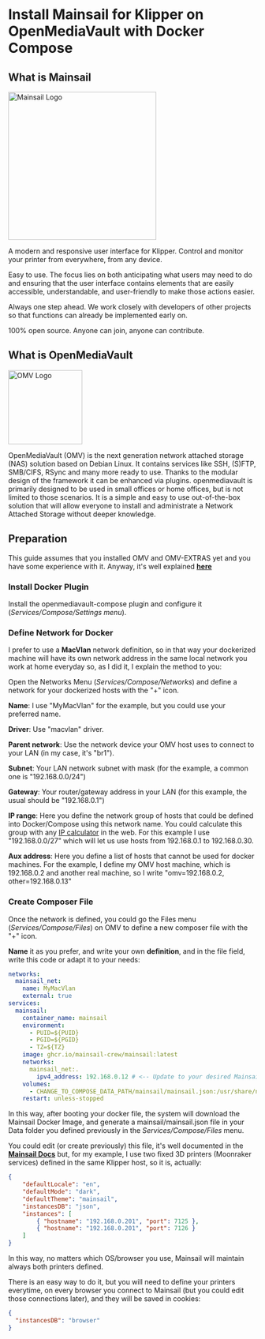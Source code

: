 # Install Mainsail for Klipper on OpenMediaVault with Docker Compose

## What is Mainsail
<img src="https://dalaro.design/wp-content/uploads/2024/03/logo-mainsail.png" alt="Mainsail Logo" style="width:300px; height:auto;">

A modern and responsive user interface for Klipper. Control and monitor your printer from everywhere, from any device.

Easy to use. The focus lies on both anticipating what users may need to do and ensuring that the user interface contains elements that are easily accessible, understandable, and user-friendly to make those actions easier.

Always one step ahead. We work closely with developers of other projects so that functions can already be implemented early on.

100% open source. Anyone can join, anyone can contribute.

## What is OpenMediaVault
<img src="https://static-00.iconduck.com/assets.00/openmediavault-icon-96x96-ajxyqhhr.png" alt="OMV Logo" style="width:150px; height:auto;">

OpenMediaVault (OMV) is the next generation network attached storage (NAS) solution based on Debian Linux. It contains services like SSH, (S)FTP, SMB/CIFS, RSync and many more ready to use. Thanks to the modular design of the framework it can be enhanced via plugins. openmediavault is primarily designed to be used in small offices or home offices, but is not limited to those scenarios. It is a simple and easy to use out-of-the-box solution that will allow everyone to install and administrate a Network Attached Storage without deeper knowledge.

## Preparation

This guide assumes that you installed OMV and OMV-EXTRAS yet and you have some experience with it. Anyway, it's well explained **[here](https://wiki.omv-extras.org/)**

### Install Docker Plugin

Install the openmediavault-compose plugin and configure it (*Services/Compose/Settings menu*).

### Define Network for Docker

I prefer to use a **MacVlan** network definition, so in that way your dockerized machine will have its own network address in the same local network you work at home everyday so, as I did it, I explain the method to you:

Open the Networks Menu (*Services/Compose/Networks*) and define a network for your dockerized hosts with the "+" icon.

**Name**: I use "MyMacVlan" for the example, but you could use your preferred name.

**Driver**: Use "macvlan" driver.

**Parent network**: Use the network device your OMV host uses to connect to your LAN (in my case, it's "br1").

**Subnet**: Your LAN network subnet with mask (for the example, a common one is "192.168.0.0/24")

**Gateway**: Your router/gateway address in your LAN (for this example, the usual should be "192.168.0.1")

**IP range**: Here you define the network group of hosts that could be defined into Docker/Compose using this network name. You could calculate this group with any [IP calculator](https://jodies.de/ipcalc?host=192.168.0.0&mask1=27&mask2=) in the web. For this example I use "192.168.0.0/27" which will let us use hosts from 192.168.0.1 to 192.168.0.30.

**Aux address**: Here you define a list of hosts that cannot be used for docker machines. For the example, I define my OMV host machine, which is 192.168.0.2 and another real machine, so I write "omv=192.168.0.2, other=192.168.0.13"

### Create Composer File

Once the network is defined, you could go the Files menu (*Services/Compose/Files*) on OMV to define a new composer file with the "+" icon.

**Name** it as you prefer, and write your own **definition**, and in the file field, write this code or adapt it to your needs:

```yaml
networks:
  mainsail_net:
    name: MyMacVlan
    external: true
services:
  mainsail:
    container_name: mainsail
    environment:
      - PUID=${PUID}
      - PGID=${PGID}
      - TZ=${TZ}
    image: ghcr.io/mainsail-crew/mainsail:latest
    networks:
      mainsail_net:.
        ipv4_address: 192.168.0.12 # <-- Update to your desired Mainsail IPv4
    volumes:
      - CHANGE_TO_COMPOSE_DATA_PATH/mainsail/mainsail.json:/usr/share/nginx/html/config.json
    restart: unless-stopped
```

In this way, after booting your docker file, the system will download the Mainsail Docker Image, and generate a mainsail/mainsail.json file in your Data folder you defined previously in the *Services/Compose/Files* menu.

You could edit (or create previously) this file, it's well documented in the **[Mainsail Docs](https://docs.mainsail.xyz/overview/quicktips/config-json)** but, for my example, I use two fixed 3D printers (Moonraker services) defined in the same Klipper host, so it is, actually:

```json
{
    "defaultLocale": "en",
    "defaultMode": "dark",
    "defaultTheme": "mainsail",
    "instancesDB": "json",
    "instances": [
        { "hostname": "192.168.0.201", "port": 7125 },
        { "hostname": "192.168.0.201", "port": 7126 }
    ]
}
```
In this way, no matters which OS/browser you use, Mainsail will maintain always both printers defined.

There is an easy way to do it, but you will need to define your printers everytime, on every browser you connect to Mainsail (but you could edit those connections later), and they will be saved in cookies:

```json
{
  "instancesDB": "browser"
}
```
